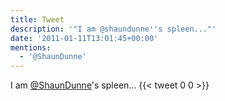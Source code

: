 ```yaml
---
title: Tweet
description: '"I am @shaundunne''s spleen..."'
date: '2011-01-11T13:01:45+00:00'
mentions:
  - '@ShaunDunne'
---
```

I am [@ShaunDunne](https://twitter.com/@ShaunDunne)'s spleen...
      {{< tweet 0 0 >}}
    
